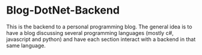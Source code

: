 # Blog-DotNet-Backend

This is the backend to a personal programming blog. The general idea is to have a blog discussing several programming languages (mostly c#, javascript and python) and have each section interact with a backend in that same language. 
